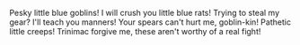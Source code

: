 Pesky little blue goblins!
I will crush you little blue rats!
Trying to steal my gear? I'll teach you manners!
Your spears can't hurt me, goblin-kin!
Pathetic little creeps!
Trinimac forgive me, these aren't worthy of a real fight!
